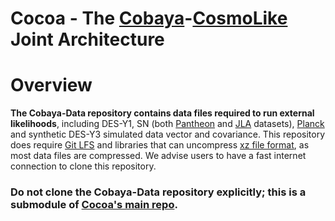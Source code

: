 # Cocoa - The [Cobaya](https://github.com/CobayaSampler)-[CosmoLike](https://github.com/CosmoLike) Joint Architecture

# Overview

**The Cobaya-Data repository contains data files required to run external likelihoods**, including DES-Y1, SN (both [Pantheon](https://github.com/dscolnic/Pantheon) and [JLA](http://supernovae.in2p3.fr/sdss_snls_jla/ReadMe.html) datasets), [Planck](https://wiki.cosmos.esa.int/planck-legacy-archive/index.php/Main_Page) and synthetic DES-Y3 simulated data vector and covariance. This repository does require [Git LFS](https://git-lfs.github.com) and libraries that can uncompress [xz file format](https://tukaani.org/xz/format.html), as most data files are compressed. We advise users to have a fast internet connection to clone this repository.

### Do not clone the Cobaya-Data repository explicitly; this is a submodule of [Cocoa's main repo](https://github.com/CosmoLike/cocoa).
